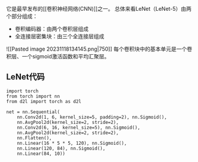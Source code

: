 它是最早发布的[[卷积神经网络(CNN)]]之一。
总体来看LeNet（LeNet-5）由两个部分组成：
- 卷积编码器：由两个卷积层组成
- 全连接层密集块：由三个全连接层组成

![[Pasted image 20231118134145.png|750]]
每个卷积块中的基本单元是一个卷积层、一个sigmoid激活函数和平均汇聚层。

## LeNet代码
```
import torch
from torch import nn
from d2l import torch as d2l

net = nn.Sequential(
    nn.Conv2d(1, 6, kernel_size=5, padding=2), nn.Sigmoid(),
    nn.AvgPool2d(kernel_size=2, stride=2),
    nn.Conv2d(6, 16, kernel_size=5), nn.Sigmoid(),
    nn.AvgPool2d(kernel_size=2, stride=2),
    nn.Flatten(),
    nn.Linear(16 * 5 * 5, 120), nn.Sigmoid(),
    nn.Linear(120, 84), nn.Sigmoid(),
    nn.Linear(84, 10))
```


